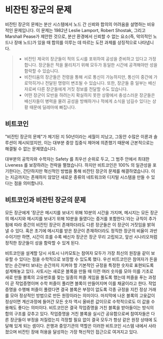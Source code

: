 # 비잔틴 장군의 문제
비잔틴 장군의 문제는 분산 시스템에서 노드 간 신뢰와 합의의 어려움을 설명하는 비유적인 문제입니다. 이 문제는 1982년 Leslie Lamport, Robert Shostak, 그리고 Marshall Pease가 제안한 것으로, 분산 환경에서 신뢰할 수 없는 요소(즉, 악의적인 노드나 장애 노드)가 있을 때 합의를 이루는 데 따르는 도전 과제를 상징적으로 나타냅니다.

> - 비잔틴 제국의 장군들이 적의 도시를 포위하여 공성을 준비하고 있다고 가정합니다. 장군들은 적을 물리치기 위해 모두가 동일한 시간에 공격해야만 성을 함락할 수 있습니다.
> - 비잔티움의 장군들은 전령을 통해 서로 통신이 가능하지만, 통신이 중간에 가로막히거나 전달된 명령이 변조될 수 있습니다. 또한, 장군들 중 일부는 배신자로써 다른 장군들에게 거짓 정보를 전달할 수도 있습니다.
> - 어떤 장군이 모반을 하려는지 확실하지 못한 상황에서 충성스러운 장군들은 배신자들이 병력을 물려 공성을 방해하거나 적에게 소식을 넘길수 있다는 상황 때문에 딜레마에 빠집니다.

## 비트코인
"비잔틴 장군의 문제"가 제기된 지 50년이라는 세월이 지났고, 그동안 수많은 이론과 솔루션이 제시되었지만, 이는 대부분 중앙 집중식 제어에 의존했기 때문에 근본적으로는 해결될 수 없는 문제였습니다.

대부분의 공학자와 수학자는 Safety 를 최우선 순위로 두고, 그 범주 안에서 최대한 Liveness 를 보장하려는 전략을 펼쳤습니다.
하지만 비트코인은 100% 의 일관성을 포기한다는, 간단하지만 혁신적인 방법을 통해 비잔틴 장군의 문제를 해결하였습니다. 이는 지금까지는 존재하지 않았던 새로운 종류의 네트워크와 디지털 시스템을 만들 수 있다는 점을 의미합니다.

## 비트코인과 비잔틴 장군의 문제

모든 장군에게 '장군은 메시지를 보내기 위해 10분의 시간을 가지며, 메시지는 모든 장군의 메시지와 메시지를 보내기 위해 10분을 들였다는 증거를 포함한다.'라는 규칙이 추가됨에 따라 중간의 비잔틴 장군이 존재하더라도 다른 장군들은 이 장군이 거짓임을 밝혀낼 수 있다. 혹은 초기에 메시지를 받은 장군이 존재하더라도 정직한 장군의 비율이 과반수이기만 하면, 시간이 흐를 수록 배신자 장군은 장군 무리 고립되고, 앞선 시나리오처럼 정직한 장군들이 성을 함락할 수 있게 된다. 

비트코인을 설계할 당시 사토시 나카모토는 참여자 모두가 가장 최신의 원장을 같이 보유할 수 있다는 점을 수학적으로 보장할 수 있도록 했다. 우선 비트코인은 참여자가 돈을 받는 순간부터 보내는 순간까지 지켜야 할 기본적인 규정을 특정한 숫자로 표현되도록 설계해놓고 있다. 사토시는 새로운 블록을 만들 때 이런 여러 숫자를 모아 이를 기초로 새로 만들 블록의 고유번호를 찾는 일종의 퍼즐 게임을 풀도록 했는데 퍼즐을 푸는 과정이 곧 작업증명이며 수학 퍼즐이 풀리면 블록이 만들어지며 이를 채굴이라고 한다. 작업증명을 수행해 퍼즐이 풀렸다면 결국 블록은 부정이 없도록 각종 규정을 지킨 정상 거래를 모아 정상적인 방법으로 만든 원장이라는 의미이다. 마지막에 나온 블록의 고윳값이 정상이면 계산과정에 들어간 모든 숫자 역시 올바른 값이므로 수학적으로도 이 값을 수용해도 좋다는 의미이다. 비트코인은 결국 작업증명을 거친 블록을 받아들이는 방식의 합의 구조를 갖추고 있다. 작업증명을 거친 블록을 실시간 공유함으로써 참여자들은 다른 장군들이 부정을 저질렀는지 걱정할 필요 없이 결국 모두가 항상 같은 원장 상태에 도달해 있게 되는 셈이다. 은행과 중앙기관의 역할은 이러한 비트코인 시스템 내에서 사라졌으며 비잔틴 장애 허용을 달성하는 가장 혁신적인 접근으로 여겨지고 있다.